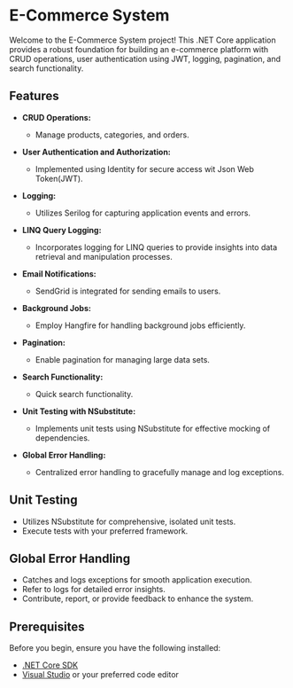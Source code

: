 # E-Commerce System

Welcome to the E-Commerce System project! This .NET Core application provides a robust foundation for building an e-commerce platform with CRUD operations,
user authentication using JWT, logging, pagination, and search functionality.

## Features

- **CRUD Operations:**
  - Manage products, categories, and orders.

- **User Authentication and Authorization:**
  - Implemented using Identity for secure access wit Json Web Token(JWT).

- **Logging:**
  - Utilizes Serilog for capturing application events and errors.
    
- **LINQ Query Logging:**
  - Incorporates logging for LINQ queries to provide insights into data retrieval and manipulation processes.

- **Email Notifications:**
  - SendGrid is integrated for sending emails to users.
  
- **Background Jobs:**
  - Employ Hangfire for handling background jobs efficiently.

- **Pagination:**
  - Enable pagination for managing large data sets.

- **Search Functionality:**
  - Quick search functionality.

- **Unit Testing with NSubstitute:**
  - Implements unit tests using NSubstitute for effective mocking of dependencies.

- **Global Error Handling:**
  - Centralized error handling to gracefully manage and log exceptions.

## Unit Testing

- Utilizes NSubstitute for comprehensive, isolated unit tests.
- Execute tests with your preferred framework.

## Global Error Handling

- Catches and logs exceptions for smooth application execution.
- Refer to logs for detailed error insights.
- Contribute, report, or provide feedback to enhance the system.


## Prerequisites

Before you begin, ensure you have the following installed:

- [.NET Core SDK](https://dotnet.microsoft.com/download)
- [Visual Studio](https://visualstudio.microsoft.com/) or your preferred code editor


